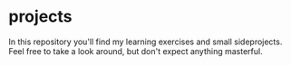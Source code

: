 projects
========

In this repository you'll find my learning exercises and small sideprojects. Feel free to take a look around, but don't expect anything masterful.
